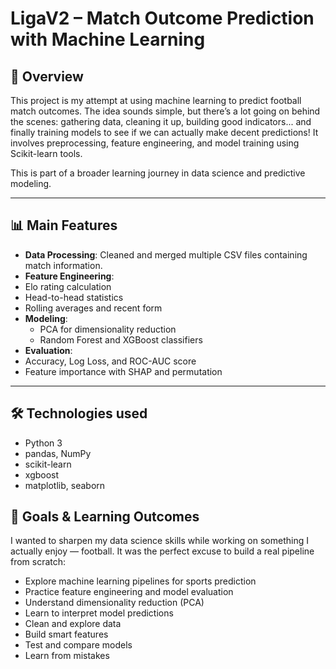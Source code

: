 # LigaV2 – Match Outcome Prediction with Machine Learning

## 📌 Overview

This project is my attempt at using machine learning to predict football match outcomes. The idea sounds simple, but there’s a lot going on behind the scenes: gathering data, cleaning it up, building good indicators... and finally training models to see if we can actually make decent predictions!
It involves preprocessing, feature engineering, and model training using Scikit-learn tools.

This is part of a broader learning journey in data science and predictive modeling.

---

## 📊 Main Features

- **Data Processing**: Cleaned and merged multiple CSV files containing match information.
-  **Feature Engineering**:
  - Elo rating calculation
  - Head-to-head statistics
  - Rolling averages and recent form
- **Modeling**:
  - PCA for dimensionality reduction
  - Random Forest and XGBoost classifiers
-  **Evaluation**:
  - Accuracy, Log Loss, and ROC-AUC score
  - Feature importance with SHAP and permutation

---

## 🛠️ Technologies used

- Python 3
- pandas, NumPy
- scikit-learn
- xgboost
- matplotlib, seaborn

## 🧠 Goals & Learning Outcomes
I wanted to sharpen my data science skills while working on something I actually enjoy — football. It was the perfect excuse to build a real pipeline from scratch:
- Explore machine learning pipelines for sports prediction
- Practice feature engineering and model evaluation
- Understand dimensionality reduction (PCA)
- Learn to interpret model predictions
- Clean and explore data
- Build smart features
- Test and compare models
- Learn from mistakes

